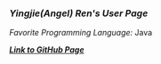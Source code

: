 ### ***Yingjie(Angel) Ren's User Page***

*Favorite Programming Language:* Java

***[Link to GitHub Page](https://angelsofttoy.github.io/cse110_angel/)***
